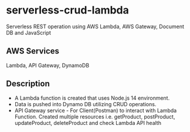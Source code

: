 # serverless-crud-lambda
Serverless REST operation using AWS Lambda, AWS Gateway, Document DB and JavaScript

## AWS Services
Lambda, API Gateway, DynamoDB

## Description

- A Lambda function is created that uses Node.js 14 environment. 
- Data is pushed into Dynamo DB utilizing CRUD operations. 
- API Gateway service - For Client(Postman) to interact with Lambda Function. Created multiple resources i.e. getProduct, postProduct, updateProduct, deleteProduct and check Lambda API health 
